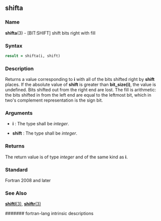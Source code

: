 ## shifta
### __Name__

__shifta__(3) - \[BIT:SHIFT\] shift bits right with fill


### __Syntax__
```fortran
result = shifta(i, shift)
```
### __Description__

Returns a value corresponding to __i__ with all of the bits shifted right by
__shift__ places. If the absolute value of __shift__ is greater than
__bit\_size(i)__, the value is undefined. Bits shifted out from the
right end are lost. The fill is arithmetic: the bits shifted in from the
left end are equal to the leftmost bit, which in two's complement
representation is the sign bit.

### __Arguments__

  - __i__
    : The type shall be _integer_.

  - __shift__
    : The type shall be _integer_.

### __Returns__

The return value is of type _integer_ and of the same kind as __i__.

### __Standard__

Fortran 2008 and later

### __See Also__

[__shiftl__(3)](SHIFTL),
[__shiftr__(3)](SHIFTR)

####### fortran-lang intrinsic descriptions
